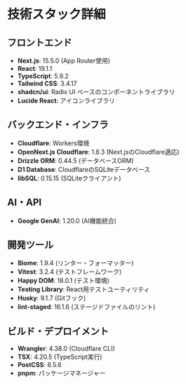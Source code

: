 # 技術スタック詳細

## フロントエンド
- **Next.js**: 15.5.0 (App Router使用)
- **React**: 19.1.1
- **TypeScript**: 5.9.2
- **Tailwind CSS**: 3.4.17
- **shadcn/ui**: Radix UI ベースのコンポーネントライブラリ
- **Lucide React**: アイコンライブラリ

## バックエンド・インフラ
- **Cloudflare**: Workers環境
- **OpenNext.js Cloudflare**: 1.8.3 (Next.jsのCloudflare適応)
- **Drizzle ORM**: 0.44.5 (データベースORM)
- **D1 Database**: CloudflareのSQLiteデータベース
- **libSQL**: 0.15.15 (SQLiteクライアント)

## AI・API
- **Google GenAI**: 1.20.0 (AI機能統合)

## 開発ツール
- **Biome**: 1.9.4 (リンター・フォーマッター)
- **Vitest**: 3.2.4 (テストフレームワーク)
- **Happy DOM**: 18.0.1 (テスト環境)
- **Testing Library**: React用テストユーティリティ
- **Husky**: 9.1.7 (Gitフック)
- **lint-staged**: 16.1.6 (ステージドファイルのリント)

## ビルド・デプロイメント
- **Wrangler**: 4.38.0 (Cloudflare CLI)
- **TSX**: 4.20.5 (TypeScript実行)
- **PostCSS**: 8.5.6
- **pnpm**: パッケージマネージャー